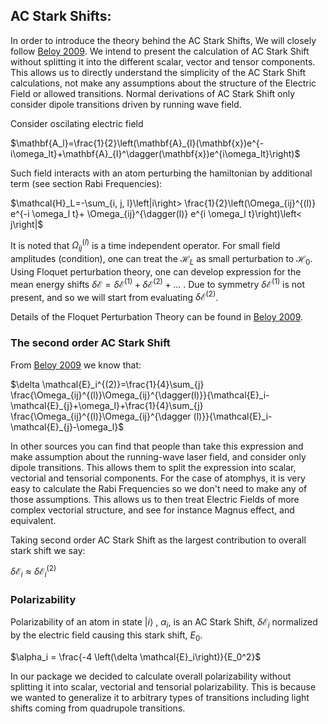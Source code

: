 
## AC Stark Shifts:

In order to introduce the theory behind the AC Stark Shifts, We will closely follow [Beloy 2009](https://www.dereviankogroup.com/dereviankogroup/resources/Student_work/Beloy_Dissertation_2009.pdf). We intend to present the calculation of AC Stark Shift without splitting it into the different scalar, vector and tensor components. This allows us to directly understand the simplicity of the AC Stark Shift calculations, not make any assumptions about the structure of the Electric Field or allowed transitions. Normal derivations of AC Stark Shift only consider dipole transitions driven by running wave field. 

Consider oscilating electric field 

$\mathbf{A_l}=\frac{1}{2}\left(\mathbf{A}_{l}(\mathbf{x})e^{-i\omega_lt}+\mathbf{A}_{l}^\dagger(\mathbf{x})e^{i\omega_lt}\right)$

Such field interacts with an atom perturbing the hamiltonian by additional term (see section Rabi Frequencies):

$\mathcal{H}_L=-\sum_{i, j, l}\left|i\right> \frac{1}{2}\left(\Omega_{ij}^{(l)} e^{-i \omega_l t}+ \Omega_{ij}^{\dagger(l)} e^{i \omega_l t}\right)\left< j\right|$

It is noted that $\Omega_{ij}^{(l)}$ is a time independent operator. For small field amplitudes (condition), one can treat the $\mathcal{H}_L$ as small perturbation to $\mathcal{H}_0$. Using Floquet perturbation theory, one can develop expression for the mean energy shifts $\delta \mathcal{E} = \delta \mathcal{E}^{(1)} + \delta \mathcal{E}^{(2)} + ...$ . Due to symmetry  $\delta \mathcal{E}^{(1)}$ is not present, and so we will start from evaluating $\delta \mathcal{E}^{(2)}$.

Details of the Floquet Perturbation Theory can be found in [Beloy 2009](https://www.dereviankogroup.com/dereviankogroup/resources/Student_work/Beloy_Dissertation_2009.pdf).

### The second order AC Stark Shift

From [Beloy 2009](https://www.dereviankogroup.com/dereviankogroup/resources/Student_work/Beloy_Dissertation_2009.pdf) we know that:

$\delta \mathcal{E}_i^{(2)}=\frac{1}{4}\sum_{j} \frac{\Omega_{ij}^{(l)}\Omega_{ij}^{\dagger(l)}}{\mathcal{E}_i-\mathcal{E}_{j}+\omega_l}+\frac{1}{4}\sum_{j} \frac{\Omega_{ij}^{(l)}\Omega_{ij}^{\dagger (l)}}{\mathcal{E}_i-\mathcal{E}_{j}-\omega_l}$

In other sources you can find that people than take this expression and make assumption about the running-wave laser field, and consider only dipole transitions. This allows them to split the expression into scalar, vectorial and tensorial components. For the case of atomphys, it is very easy to calculate the Rabi Frequencies so we don't need to make any of those assumptions. This allows us to then treat Electric Fields of more complex vectorial structure, and see for instance Magnus effect, and equivalent. 

Taking second order AC Stark Shift as the largest contribution to overall stark shift we say:

$\delta \mathcal{E}_i \approx \delta \mathcal{E}_i^{(2)}$ 


### Polarizability

Polarizability of an atom in state $\left|i\right>$ , $\alpha_i$, is an AC Stark Shift, $\delta \mathcal{E}_i$  normalized by the electric field causing this stark shift, $E_0$.

$\alpha_i = \frac{-4 \left(\delta \mathcal{E}_i\right)}{E_0^2}$

In our package we decided to calculate overall polarizability without splitting it into scalar, vectorial and tensorial polarizability. This is because we wanted to generalize it to arbitrary types of transitions including light shifts coming from quadrupole transitions. 